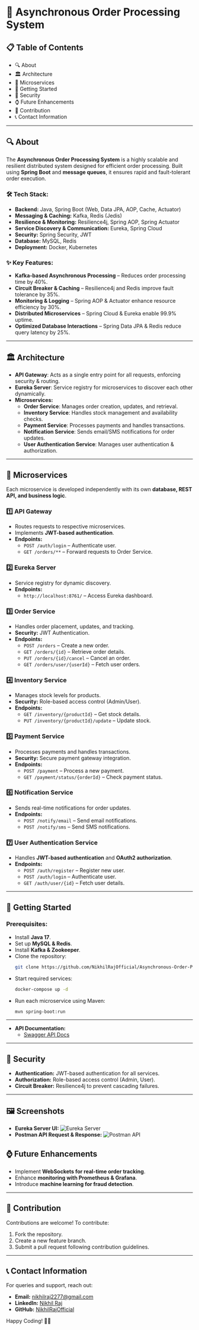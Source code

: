 
# 🌟 Asynchronous Order Processing System

## 📋 Table of Contents
- 🔍 About
- 🏛️ Architecture
- 🚀 Microservices
- 🚀 Getting Started
- 🔐 Security
- ⌚ Future Enhancements
- 🤝 Contribution
- 📞 Contact Information

---

## 🔍 About
The **Asynchronous Order Processing System** is a highly scalable and resilient distributed system designed for efficient order processing. Built using **Spring Boot** and **message queues**, it ensures rapid and fault-tolerant order execution.

### 🛠️ Tech Stack:
- **Backend:** Java, Spring Boot (Web, Data JPA, AOP, Cache, Actuator)
- **Messaging & Caching:** Kafka, Redis (Jedis)
- **Resilience & Monitoring:** Resilience4j, Spring AOP, Spring Actuator
- **Service Discovery & Communication:** Eureka, Spring Cloud
- **Security:** Spring Security, JWT
- **Database:** MySQL, Redis
- **Deployment:** Docker, Kubernetes

### ✨ Key Features:
- **Kafka-based Asynchronous Processing** – Reduces order processing time by 40%.
- **Circuit Breaker & Caching** – Resilience4j and Redis improve fault tolerance by 35%.
- **Monitoring & Logging** – Spring AOP & Actuator enhance resource efficiency by 30%.
- **Distributed Microservices** – Spring Cloud & Eureka enable 99.9% uptime.
- **Optimized Database Interactions** – Spring Data JPA & Redis reduce query latency by 25%.

---

## 🏛️ Architecture
- **API Gateway**: Acts as a single entry point for all requests, enforcing security & routing.
- **Eureka Server**: Service registry for microservices to discover each other dynamically.
- **Microservices:**
  - **Order Service**: Manages order creation, updates, and retrieval.
  - **Inventory Service**: Handles stock management and availability checks.
  - **Payment Service**: Processes payments and handles transactions.
  - **Notification Service**: Sends email/SMS notifications for order updates.
  - **User Authentication Service**: Manages user authentication & authorization.

---

## 🚀 Microservices
Each microservice is developed independently with its own **database, REST API, and business logic**.

### **1️⃣ API Gateway**
- Routes requests to respective microservices.
- Implements **JWT-based authentication**.
- **Endpoints:**
  - `POST /auth/login` – Authenticate user.
  - `GET /orders/**` – Forward requests to Order Service.

### **2️⃣ Eureka Server**
- Service registry for dynamic discovery.
- **Endpoints:**
  - `http://localhost:8761/` – Access Eureka dashboard.

### **3️⃣ Order Service**
- Handles order placement, updates, and tracking.
- **Security:** JWT Authentication.
- **Endpoints:**
  - `POST /orders` – Create a new order.
  - `GET /orders/{id}` – Retrieve order details.
  - `PUT /orders/{id}/cancel` – Cancel an order.
  - `GET /orders/user/{userId}` – Fetch user orders.

### **4️⃣ Inventory Service**
- Manages stock levels for products.
- **Security:** Role-based access control (Admin/User).
- **Endpoints:**
  - `GET /inventory/{productId}` – Get stock details.
  - `PUT /inventory/{productId}/update` – Update stock.

### **5️⃣ Payment Service**
- Processes payments and handles transactions.
- **Security:** Secure payment gateway integration.
- **Endpoints:**
  - `POST /payment` – Process a new payment.
  - `GET /payment/status/{orderId}` – Check payment status.

### **6️⃣ Notification Service**
- Sends real-time notifications for order updates.
- **Endpoints:**
  - `POST /notify/email` – Send email notifications.
  - `POST /notify/sms` – Send SMS notifications.

### **7️⃣ User Authentication Service**
- Handles **JWT-based authentication** and **OAuth2 authorization**.
- **Endpoints:**
  - `POST /auth/register` – Register new user.
  - `POST /auth/login` – Authenticate user.
  - `GET /auth/user/{id}` – Fetch user details.

---

## 🚀 Getting Started
### Prerequisites:
- Install **Java 17**.
- Set up **MySQL & Redis**.
- Install **Kafka & Zookeeper**.
- Clone the repository:
  ```sh
  git clone https://github.com/NikhilRajOfficial/Asynchronous-Order-Processing.git
  ```
- Start required services:
  ```sh
  docker-compose up -d
  ```
- Run each microservice using Maven:
  ```sh
  mvn spring-boot:run
  ```

---

  
- **API Documentation:**
  - [Swagger API Docs](http://localhost:8080/swagger-ui.html)

---

## 🔐 Security
- **Authentication:** JWT-based authentication for all services.
- **Authorization:** Role-based access control (Admin, User).
- **Circuit Breaker:** Resilience4j to prevent cascading failures.

---
## 🖼 Screenshots
- **Eureka Server UI:** ![Eureka Server]([image_url_here](https://github.com/NikhilRajOfficial/-Asynchronous-Order-Processing-System/blob/f296b1e02046990193b596236b610cc8b07cfb31/Screenshot%202025-02-14%20183643.png))
- **Postman API Request & Response:** ![Postman API]([image_url_here](https://github.com/NikhilRajOfficial/-Asynchronous-Order-Processing-System/blob/b1c3b378bd086f4b2159068e026e2faf22d68899/Screenshot%202025-02-15%20000402.png))

## ⌚ Future Enhancements
- Implement **WebSockets for real-time order tracking**.
- Enhance **monitoring with Prometheus & Grafana**.
- Introduce **machine learning for fraud detection**.

---

## 🤝 Contribution
Contributions are welcome! To contribute:
1. Fork the repository.
2. Create a new feature branch.
3. Submit a pull request following contribution guidelines.

---

## 📞 Contact Information
For queries and support, reach out:
- **Email:** nikhilraj2277@gmail.com
- **LinkedIn:** [Nikhil Raj](https://www.linkedin.com/in/nikhilraj620/)
- **GitHub:** [NikhilRajOfficial](https://github.com/NikhilRajOfficial)

Happy Coding! 🚀🔥







